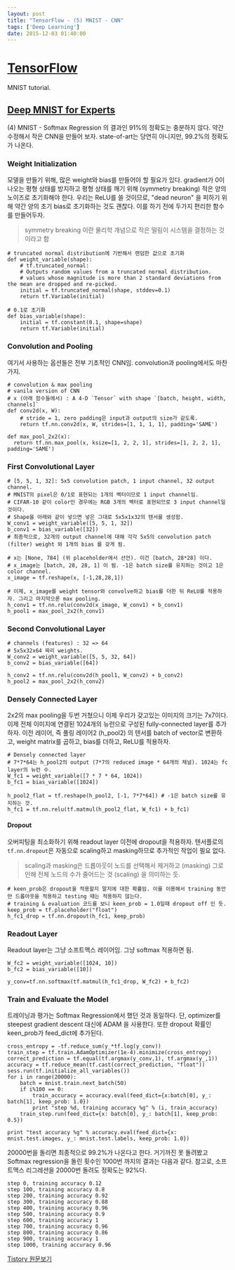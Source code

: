 ```yaml
---
layout: post
title: "TensorFlow - (5) MNIST - CNN"
tags: ['Deep Learning']
date: 2015-12-03 01:40:00
---
```

# [TensorFlow](http://www.tensorflow.org/)

MNIST tutorial.

## [Deep MNIST for Experts](http://www.tensorflow.org/tutorials/mnist/pros/index.html)

(4) MNIST - Softmax Regression 의 결과인 91%의 정확도는 충분하지 않다. 약간 수정해서 작은 CNN을 만들어 보자. state-of-art는 당연히 아니지만, 99.2%의 정확도가 나온다.

### Weight Initialization

모델을 만들기 위해, 많은 weight와 bias를 만들어야 할 필요가 있다. gradient가 0이 나오는 평형 상태를 방지하고 평형 상태를 깨기 위해 (symmetry breaking) 적은 양의 노이즈로 초기화해야 한다. 우리는 ReLU를 쓸 것이므로, "dead neuron" 을 피하기 위해 약간 양의 초기 bias로 초기화하는 것도 괜찮다. 이를 하기 전에 두가지 편리한 함수를 만들어두자.

> symmetry breaking 이란 물리학 개념으로 작은 떨림이 시스템을 결정하는 것이라고 함
    
    
    # truncated normal distribution에 기반해서 랜덤한 값으로 초기화
    def weight_variable(shape):
        # tf.truncated_normal:
        # Outputs random values from a truncated normal distribution.
        # values whose magnitude is more than 2 standard deviations from the mean are dropped and re-picked.
        initial = tf.truncated_normal(shape, stddev=0.1)
        return tf.Variable(initial)
    
    # 0.1로 초기화
    def bias_variable(shape):
        initial = tf.constant(0.1, shape=shape)
        return tf.Variable(initial)
    

### Convolution and Pooling

여기서 사용하는 옵션들은 전부 기초적인 CNN임. convolution과 pooling에서도 마찬가지.
    
    
    # convolution & max pooling
    # vanila version of CNN
    # x (아래 함수들에서) : A 4-D `Tensor` with shape `[batch, height, width, channels]`
    def conv2d(x, W):
        # stride = 1, zero padding은 input과 output의 size가 같도록.
        return tf.nn.conv2d(x, W, strides=[1, 1, 1, 1], padding='SAME')
    
    def max_pool_2x2(x):
      return tf.nn.max_pool(x, ksize=[1, 2, 2, 1], strides=[1, 2, 2, 1], padding='SAME')
    

### First Convolutional Layer
    
    
    # [5, 5, 1, 32]: 5x5 convolution patch, 1 input channel, 32 output channel.
    # MNIST의 pixel은 0/1로 표현되는 1개의 벡터이므로 1 input channel임.
    # CIFAR-10 같이 color인 경우에는 RGB 3개의 벡터로 표현되므로 3 input channel일 것이다.
    # Shape을 아래와 같이 넣으면 넣은 그대로 5x5x1x32의 텐서를 생성함.
    W_conv1 = weight_variable([5, 5, 1, 32])
    b_conv1 = bias_variable([32])
    # 최종적으로, 32개의 output channel에 대해 각각 5x5의 convolution patch (filter) weight 와 1개의 bias 를 갖게 됨.
    
    # x는 [None, 784] (위 placeholder에서 선언). 이건 [batch, 28*28] 이다.
    # x_image는 [batch, 28, 28, 1] 이 됨. -1은 batch size를 유지하는 것이고 1은 color channel.
    x_image = tf.reshape(x, [-1,28,28,1])
    
    # 이제, x_image를 weight tensor와 convolve하고 bias를 더한 뒤 ReLU를 적용하자. 그리고 마지막으론 max pooling.
    h_conv1 = tf.nn.relu(conv2d(x_image, W_conv1) + b_conv1)
    h_pool1 = max_pool_2x2(h_conv1)
    

### Second Convolutional Layer
    
    
    # channels (features) : 32 => 64
    # 5x5x32x64 짜리 weights.
    W_conv2 = weight_variable([5, 5, 32, 64])
    b_conv2 = bias_variable([64])
    
    h_conv2 = tf.nn.relu(conv2d(h_pool1, W_conv2) + b_conv2)
    h_pool2 = max_pool_2x2(h_conv2)
    

### Densely Connected Layer

2x2의 max pooling을 두번 거쳤으니 이제 우리가 갖고있는 이미지의 크기는 7x7이다. 이제 전체 이미지에 연결된 1024개의 뉴런으로 구성된 fully-connected layer를 추가하자. 이전 레이어, 즉 풀링 레이어2 (h_pool2) 의 텐서를 batch of vector로 변환하고, weight matrix를 곱하고, bias를 더하고, ReLU를 적용하자.
    
    
    # Densely connected layer
    # 7*7*64는 h_pool2의 output (7*7의 reduced image * 64개의 채널). 1024는 fc layer의 뉴런 수.
    W_fc1 = weight_variable([7 * 7 * 64, 1024])
    b_fc1 = bias_variable([1024])
    
    h_pool2_flat = tf.reshape(h_pool2, [-1, 7*7*64]) # -1은 batch size를 유지하는 것.
    h_fc1 = tf.nn.relu(tf.matmul(h_pool2_flat, W_fc1) + b_fc1)
    

#### Dropout

오버피팅을 최소화하기 위해 readout layer 이전에 dropout을 적용하자. 텐서플로의 `tf.nn.dropout`은 자동으로 scaling하고 masking하므로 추가적인 작업이 필요 없다.

> scaling과 masking은 드롭아웃이 노드를 선택해서 제거하고 (masking) 그로 인해 전체 노드의 수가 줄어드는 것 (scaling) 을 의미하는 듯.
    
    
    # keen_prob은 dropout을 적용할지 말지에 대한 확률임. 이를 이용해서 training 동안만 드롭아웃을 적용하고 testing 때는 적용하지 않는다.
    # training & evaluation 코드를 보니 keen_prob = 1.0일때 dropout off 인 듯.
    keep_prob = tf.placeholder("float")
    h_fc1_drop = tf.nn.dropout(h_fc1, keep_prob)
    

### Readout Layer

Readout layer는 그냥 소프트맥스 레이어임. 그냥 softmax 적용하면 됨.
    
    
    W_fc2 = weight_variable([1024, 10])
    b_fc2 = bias_variable([10])
    
    y_conv=tf.nn.softmax(tf.matmul(h_fc1_drop, W_fc2) + b_fc2)
    

### Train and Evaluate the Model

트레이닝과 평가는 Softmax Regression에서 했던 것과 동일하다. 단, optimizer를 steepest gradient descent 대신에 ADAM 을 사용한다. 또한 dropout 확률인 keen_prob가 feed_dict에 추가된다.
    
    
    cross_entropy = -tf.reduce_sum(y_*tf.log(y_conv))
    train_step = tf.train.AdamOptimizer(1e-4).minimize(cross_entropy)
    correct_prediction = tf.equal(tf.argmax(y_conv,1), tf.argmax(y_,1))
    accuracy = tf.reduce_mean(tf.cast(correct_prediction, "float"))
    sess.run(tf.initialize_all_variables())
    for i in range(20000):
        batch = mnist.train.next_batch(50)
        if i%100 == 0:
            train_accuracy = accuracy.eval(feed_dict={x:batch[0], y_: batch[1], keep_prob: 1.0})
            print "step %d, training accuracy %g" % (i, train_accuracy)
        train_step.run(feed_dict={x: batch[0], y_: batch[1], keep_prob: 0.5})
    
    print "test accuracy %g" % accuracy.eval(feed_dict={x: mnist.test.images, y_: mnist.test.labels, keep_prob: 1.0})
    

20000번을 돌리면 최종적으로 99.2%가 나온다고 한다. 거기까진 못 돌려봤고 Softmax regression을 돌린 횟수인 1000번 까지의 결과는 다음과 같다. 참고로, 소프트맥스 리그레션을 20000번 돌려도 정확도는 92%다.
    
    
    step 0, training accuracy 0.12
    step 100, training accuracy 0.8
    step 200, training accuracy 0.92
    step 300, training accuracy 0.88
    step 400, training accuracy 0.96
    step 500, training accuracy 0.9
    step 600, training accuracy 1
    step 700, training accuracy 0.96
    step 800, training accuracy 0.86
    step 900, training accuracy 1
    step 1000, training accuracy 0.96
    


[Tistory 원문보기](http://khanrc.tistory.com/136)

